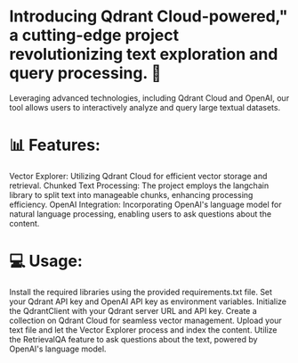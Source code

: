 # Introducing Qdrant Cloud-powered," a cutting-edge project revolutionizing text exploration and query processing. 🚀

Leveraging advanced technologies, including Qdrant Cloud and OpenAI, our tool allows users to interactively analyze and query large textual datasets.

# 📊 Features:

Vector Explorer: Utilizing Qdrant Cloud for efficient vector storage and retrieval.
Chunked Text Processing: The project employs the langchain library to split text into manageable chunks, enhancing processing efficiency.
OpenAI Integration: Incorporating OpenAI's language model for natural language processing, enabling users to ask questions about the content.

# 💻 Usage:

Install the required libraries using the provided requirements.txt file.
Set your Qdrant API key and OpenAI API key as environment variables.
Initialize the QdrantClient with your Qdrant server URL and API key.
Create a collection on Qdrant Cloud for seamless vector management.
Upload your text file and let the Vector Explorer process and index the content.
Utilize the RetrievalQA feature to ask questions about the text, powered by OpenAI's language model.
